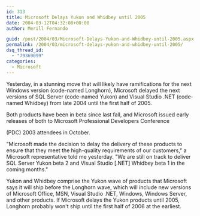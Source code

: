 ```yaml
---
id: 313
title: Microsoft Delays Yukon and Whidbey until 2005
date: 2004-03-12T04:32:08+00:00
author: Merill Fernando

guid: /post/2004/03/Microsoft-Delays-Yukon-and-Whidbey-until-2005.aspx
permalink: /2004/03/microsoft-delays-yukon-and-whidbey-until-2005/
dsq_thread_id:
  - "79369099"
categories:
  - Microsoft
---
```

<body xmlns="http://www.w3.org/1999/xhtml">
    <div class="Section1">
        <p class="MsoNormal">
            Yesterday, in a stunning move that will likely have ramifications for the next Windows
            version (code-named Longhorn), Microsoft delayed the next versions of SQL Server (code-named
            Yukon) and Visual Studio .NET (code-named Whidbey) from late 2004 until the first
            half of 2005.
        </p>
        <p class="MsoNormal">
            Both products have been in beta since last fall, and Microsoft issued early releases
            of both to Microsoft Professional Developers Conference
        </p>
        <p class="MsoNormal">
            (PDC) 2003 attendees in October.
        </p>
        <p class="MsoNormal">
            "Microsoft made the decision to delay the delivery of these products to ensure that
            they meet the high-quality requirements of our customers," a Microsoft representative
            told me yesterday. "We are still on track to deliver SQL Server Yukon beta 2 and Visual
            Studio [.NET] Whidbey beta 1 in the coming months."
        </p>
        <p class="MsoNormal">
            Yukon and Whidbey comprise the Yukon wave of products that Microsoft says it will
            ship before the Longhorn wave, which will include new versions of Microsoft Office,
            MSN, Visual Studio .NET, Windows, Windows Server, and other products. If Microsoft
            delays the Yukon products until 2005, Longhorn probably won't ship until the first
            half of 2006 at the earliest.
        </p>
    </div>
</body>